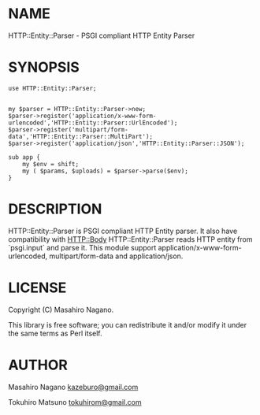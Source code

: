 # NAME

HTTP::Entity::Parser - PSGI compliant HTTP Entity Parser

# SYNOPSIS

    use HTTP::Entity::Parser;
    

    my $parser = HTTP::Entity::Parser->new;
    $parser->register('application/x-www-form-urlencoded','HTTP::Entity::Parser::UrlEncoded');
    $parser->register('multipart/form-data','HTTP::Entity::Parser::MultiPart');
    $parser->register('application/json','HTTP::Entity::Parser::JSON');

    sub app {
        my $env = shift;
        my ( $params, $uploads) = $parser->parse($env);
    }

# DESCRIPTION

HTTP::Entity::Parser is PSGI compliant HTTP Entity parser. It also have compatibility with [HTTP::Body](http://search.cpan.org/perldoc?HTTP::Body)
HTTP::Entity::Parser reads HTTP entity from \`psgi.input\` and parse it.
This module support application/x-www-form-urlencoded, multipart/form-data and application/json.

# LICENSE

Copyright (C) Masahiro Nagano.

This library is free software; you can redistribute it and/or modify
it under the same terms as Perl itself.

# AUTHOR

Masahiro Nagano <kazeburo@gmail.com>

Tokuhiro Matsuno <tokuhirom@gmail.com>
